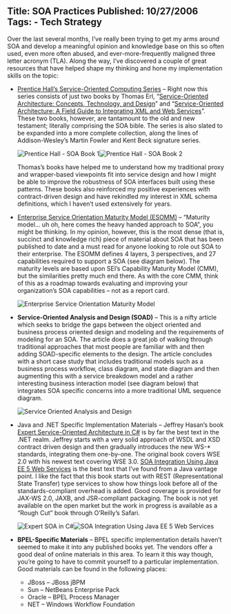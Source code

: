 Title: SOA Practices
Published: 10/27/2006
Tags:
    - Tech Strategy
---
Over the last several months, I’ve really been trying to get my arms around SOA and develop a meaningful opinion and knowledge base on this so often used, even more often abused, and ever-more-frequently maligned three letter acronym (TLA). Along the way, I’ve discovered a couple of great resources that have helped shape my thinking and hone my implementation skills on the topic:

* [Prentice Hall’s Service-Oriented Computing Series](http://www.soabooks.com/) – Right now this series consists of just two books by Thomas Erl, “[Service-Oriented Architecture: Concepts, Technology, and Design](https://www.amazon.com/Service-Oriented-Architecture-SOA-Concepts-Technology/dp/0131858580/)” and “[Service-Oriented Architecture: A Field Guide to Integrating XML and Web Services](https://www.amazon.com/Service-Oriented-Architecture-Guide-Integrating-Services/dp/0131428985)”. These two books, however, are tantamount to the old and new testament; literally comprising the SOA bible. The series is also slated to be expanded into a more complete collection, along the lines of Addison-Wesley’s Martin Fowler and Kent Beck signature series.

    ![Prentice Hall - SOA Book 1](https://s3.amazonaws.com/s3.beckshome.com/20061027-Prentice-Hall-SOA-1.jpg)![Prentice Hall - SOA Book 2](http://s3.beckshome.com/20061027-Prentice-Hall-SOA-2.jpg)

    Thomas’s books have helped me to understand how my traditional proxy and wrapper-based viewpoints fit into service design and how I might be able to improve the robustness of SOA interfaces built using these patterns. These books also reinforced my positive experiences with contract-driven design and have rekindled my interest in XML schema definitions, which I haven’t used extensively for years.

* [Enterprise Service Orientation Maturity Model (ESOMM)](https://docs.microsoft.com/en-us/previous-versions/bb245664(v=msdn.10)?redirectedfrom=MSDN) – “Maturity model… uh oh, here comes the heavy handed approach to SOA”, you might be thinking. In my opinion, however, this is the most dense (that is, succinct and knowledge rich) piece of material about SOA that has been published to date and a must read for anyone looking to role out SOA to their enterprise. The ESOMM defines 4 layers, 3 perspectives, and 27 capabilities required to support a SOA (see diagram below). The maturity levels are based upon SEI’s Capability Maturity Model (CMM), but the similarities pretty much end there. As with the core CMM, think of this as a roadmap towards evaluating and improving your organization’s SOA capabilities – not as a report card.

    ![Enterprise Service Orientation Maturity Model](https://s3.amazonaws.com/s3.beckshome.com/20061027-ESOMM-Large.gif)

* **Service-Oriented Analysis and Design (SOAD)** – This is a nifty article which seeks to bridge the gaps between the object oriented and business process oriented design and modeling and the requirements of modeling for an SOA. The article does a great job of walking through traditional approaches that most people are familiar with and then adding SOAD-specific elements to the design. The article concludes with a short case study that includes traditional models such as a business process workflow, class diagram, and state diagram and then augmenting this with a service breakdown model and a rather interesting business interaction model (see diagram below) that integrates SOA specific concerns into a more traditional UML sequence diagram.

    ![Service Oriented Analysis and Design](https://s3.amazonaws.com/s3.beckshome.com/20061027-Service-Oriented-Analysis-and-Design-Large.gif)

* Java and .NET Specific Implementation Materials – Jeffrey Hasan’s book [Expert Service-Oriented Architecture in C#](https://www.amazon.com/Expert-Service-Oriented-Architecture-2005-Second/dp/159059701X) is by far the best text in the .NET realm. Jeffrey starts with a very solid approach of WSDL and XSD contract driven design and then gradually introduces the new WS-* standards, integrating them one-by-one. The original book covers WSE 2.0 with his newest text covering WSE 3.0. [SOA Integration Using Java EE 5 Web Services](https://www.amazon.com/SOA-Using-Java-Web-Services/dp/0130449687/) is the best text that I’ve found from a Java vantage point. I like the fact that this book starts out with REST (Representational State Transfer) type services to show how things look before all of the standards-compliant overhead is added. Good coverage is provided for JAX-WS 2.0, JAXB, and JSR-compliant packaging. The book is not yet available on the open market but the work in progress is available as a “Rough Cut” book through O’Reilly’s Safari.

    ![Expert SOA in C#](https://s3.amazonaws.com/s3.beckshome.com/20061027-Expert-SOA-CSharp.jpg)![SOA Integration Using Java EE 5 Web Services](https://s3.amazonaws.com/s3.beckshome.com/20061027-SOA-Integration-Using-Java-EE-5-Web-Services.jpg)

* **BPEL-Specific Materials** – BPEL specific implementation details haven’t seemed to make it into any published books yet. The vendors offer a good deal of online materials in this area. To learn it this way though, you’re going to have to commit yourself to a particular implementation. Good materials can be found in the following places:
    * JBoss – JBoss jBPM
    * Sun – NetBeans Enterprise Pack
    * Oracle – BPEL Process Manager
    * NET – Windows Workflow Foundation